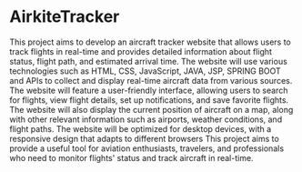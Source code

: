 # AirkiteTracker

This project aims to develop an aircraft tracker website that allows users to track flights in real-time
and provides detailed information about flight status, flight path, and estimated arrival time. The
website will use various technologies such as HTML, CSS, JavaScript, JAVA, JSP, SPRING BOOT
and APIs to collect and display real-time aircraft data from various sources. The website will feature
a user-friendly interface, allowing users to search for flights, view flight details, set up notifications,
and save favorite flights. The website will also display the current position of aircraft on a map,
along with other relevant information such as airports, weather conditions, and flight paths. The
website will be optimized for desktop devices, with a responsive design that adapts to different
browsers This project aims to provide a useful tool for aviation enthusiasts, travelers, and
professionals who need to monitor flights' status and track aircraft in real-time.
